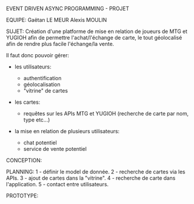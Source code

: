 EVENT DRIVEN ASYNC PROGRAMMING - PROJET

EQUIPE: 
Gaëtan LE MEUR
Alexis MOULIN

SUJET:
Création d'une platforme de mise en relation de joueurs de MTG et YUGIOH
afin de permettre l'achat/l'échange de carte, le tout géolocalisé afin de
rendre plus facile l'échange/la vente.

Il faut donc pouvoir gérer:
- les utilisateurs:
	- authentification
	- géolocalisation
	- "vitrine" de cartes

- les cartes:
	- requêtes sur les APIs MTG et YUGIOH
	  (recherche de carte par nom, type etc...)

- la mise en relation de plusieurs utilisateurs:
	- chat potentiel
	- service de vente potentiel


CONCEPTION:

PLANNING:
1 - définir le model de donnée.
2 - recherche de cartes via les APIs.
3 - ajout de cartes dans la "vitrine".
4 - recherche de carte dans l'application.
5 - contact entre utilisateurs.

PROTOTYPE:
















